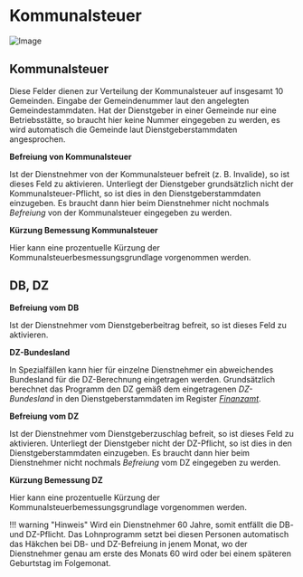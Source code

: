 # Kommunalsteuer

![Image](<img/image143.png>)

## Kommunalsteuer

Diese Felder dienen zur Verteilung der Kommunalsteuer auf insgesamt 10 Gemeinden. Ein­gabe der Gemeindenummer laut den angelegten Gemeindestammdaten. Hat der Dienstgeber in einer Gemeinde nur eine Betriebsstätte, so braucht hier keine Nummer eingegeben zu werden, es wird automatisch die Gemeinde laut Dienstgeberstammdaten angesprochen.

**Befreiung von Kommunalsteuer**

Ist der Dienstnehmer von der Kommunalsteuer befreit (z. B. Invalide), so ist dieses Feld zu aktivieren. Unterliegt der Dienstgeber grundsätzlich nicht der Kommunalsteuer-Pflicht, so ist dies in den Dienstgeberstammdaten einzugeben. Es braucht dann hier beim Dienstnehmer nicht nochmals *Befreiung* von der Kommunalsteuer eingegeben zu werden.

**Kürzung Bemessung Kommunalsteuer**

Hier kann eine prozentuelle Kürzung der Kommunalsteuerbesmessungsgrundlage vorgenommen werden.

## DB, DZ

**Befreiung vom DB**

Ist der Dienstnehmer vom Dienstgeberbeitrag befreit, so ist dieses Feld zu aktivieren.

**DZ-Bundesland**

In Spezialfällen kann hier für einzelne Dienstnehmer ein abweichendes Bundesland für die DZ-Berechnung eingetragen werden. Grundsätzlich berechnet das Programm den DZ gemäß dem eingetragenen *DZ-Bundesland* in den Dienstgeberstammdaten im Register [*Finanzamt*](../Klientenstammdaten/Stammdaten%20Klient/Finanzamt.md).

**Befreiung vom DZ**

Ist der Dienstnehmer vom Dienstgeberzuschlag befreit, so ist dieses Feld zu aktivieren. Unterliegt der Dienstgeber nicht der DZ-Pflicht, so ist dies in den Dienstgeberstammdaten einzugeben. Es braucht dann hier beim Dienstnehmer nicht nochmals *Befreiung* vom DZ eingegeben zu werden.

**Kürzung Bemessung DZ**

Hier kann eine prozentuelle Kürzung der Kommunalsteuerbemessungsgrundlage vorgenommen werden.

!!! warning "Hinweis"
    Wird ein Dienstnehmer 60 Jahre, somit entfällt die DB- und DZ-Pflicht. Das Lohnprogramm setzt bei diesen Personen automatisch das Häkchen bei DB- und DZ-Befreiung in jenem Monat, wo der Dienstnehmer genau am erste des Monats 60 wird oder bei einem späteren Geburtstag im Folgemonat.